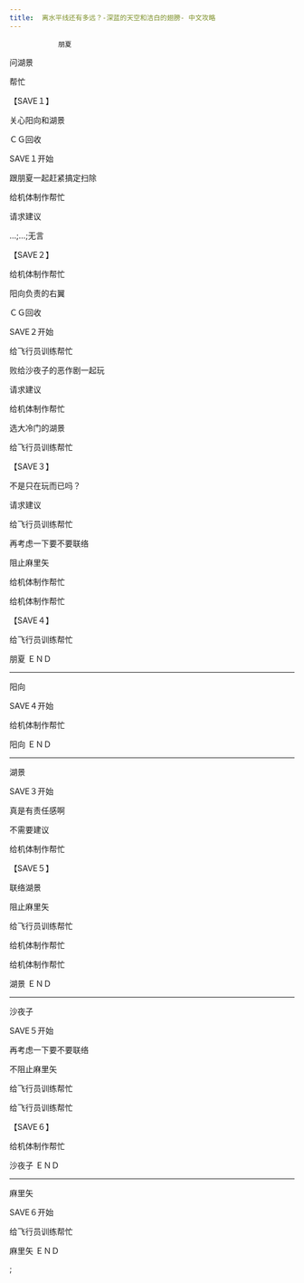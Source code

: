 ```yaml
---
title:  离水平线还有多远？-深蓝的天空和洁白的翅膀- 中文攻略
---
```


                朋夏



问湖景

帮忙

【SAVE１】

关心阳向和湖景



ＣＧ回收



SAVE１开始



跟朋夏一起赶紧搞定扫除

给机体制作帮忙

请求建议

…;…;无言

【SAVE２】

给机体制作帮忙

阳向负责的右翼



ＣＧ回收



SAVE２开始



给飞行员训练帮忙

败给沙夜子的恶作剧一起玩

请求建议

给机体制作帮忙

选大冷门的湖景

给飞行员训练帮忙

【SAVE３】

不是只在玩而已吗？

请求建议

给飞行员训练帮忙

再考虑一下要不要联络

阻止麻里矢

给机体制作帮忙

给机体制作帮忙

【SAVE４】

给飞行员训练帮忙



朋夏 ＥＮＤ

--------------------------------------------------------------------------------



阳向



SAVE４开始



给机体制作帮忙



阳向 ＥＮＤ

--------------------------------------------------------------------------------



湖景



SAVE３开始



真是有责任感啊

不需要建议

给机体制作帮忙

【SAVE５】

联络湖景

阻止麻里矢

给飞行员训练帮忙

给机体制作帮忙

给机体制作帮忙



湖景 ＥＮＤ

--------------------------------------------------------------------------------



沙夜子



SAVE５开始



再考虑一下要不要联络

不阻止麻里矢

给飞行员训练帮忙

给飞行员训练帮忙

【SAVE６】

给机体制作帮忙



沙夜子 ＥＮＤ

--------------------------------------------------------------------------------



麻里矢



SAVE６开始



给飞行员训练帮忙



麻里矢 ＥＮＤ

 ;


              
